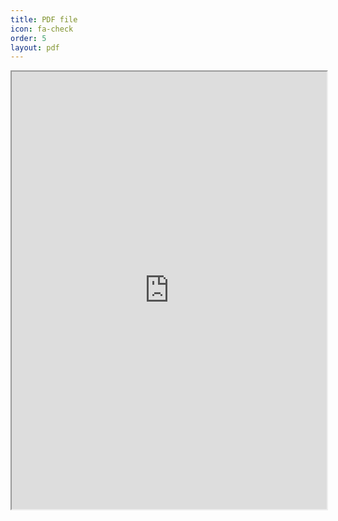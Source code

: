 ```yaml
---
title: PDF file
icon: fa-check
order: 5
layout: pdf
---
```




<iframe src="https://docs.google.com/file/d/0B8aGkJVsdqiJamVpUnJ1TDlFbFU/preview" width="100%" height="700em"></iframe>
